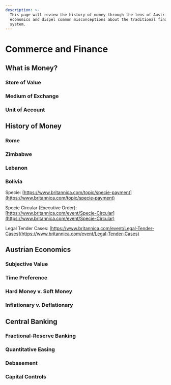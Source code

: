 ```yaml
---
description: >-
  This page will review the history of money through the lens of Austrian
  economics and dispel common misconceptions about the traditional financial
  system.
---
```


# Commerce and Finance

## What is Money?

### Store of Value

### Medium of Exchange

### Unit of Account

## History of Money

### Rome

### Zimbabwe

### Lebanon

### Bolivia

Specie: [https://www.britannica.com/topic/specie-payment](https://www.britannica.com/topic/specie-payment)

Specie Circular (Executive Order): [https://www.britannica.com/event/Specie-Circular](https://www.britannica.com/event/Specie-Circular)

Legal Tender Cases: [https://www.britannica.com/event/Legal-Tender-Cases](https://www.britannica.com/event/Legal-Tender-Cases)

## Austrian Economics

### Subjective Value

### Time Preference

### Hard Money v. Soft Money

### Inflationary v. Deflationary

## Central Banking

### Fractional-Reserve Banking

### Quantitative Easing

### Debasement

### Capital Controls
